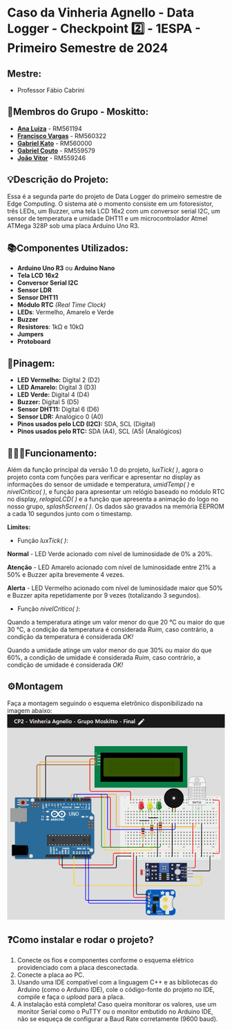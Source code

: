 # Caso da Vinheria Agnello - Data Logger - Checkpoint 2️⃣ - 1ESPA - Primeiro Semestre de 2024

## Mestre: 
- Professor Fábio Cabrini
## 👤Membros do Grupo - **Moskitto**:
- [**Ana Luiza**](https://github.com/anarand) - RM561194
- [**Francisco Vargas**](https://github.com/Franciscov25) - RM560322
- [**Gabriel Kato**](https://github.com/kato8088) - RM560000
- [**Gabriel Couto**](https://github.com/rouri404) - RM559579
- [**João Vitor**](https://github.com/joaomatosq) - RM559246

## 💡Descrição do Projeto:
Essa é a segunda parte do projeto de Data Logger do primeiro semestre de Edge Computing. O sistema até o momento consiste em um fotoresistor, três LEDs, um Buzzer, uma tela LCD 16x2 com um conversor serial I2C, um sensor de temperatura e umidade DHT11 e um microcontrolador Atmel ATMega 328P sob uma placa Arduino Uno R3.

## 📚Componentes Utilizados:
- **Arduino Uno R3** ou **Arduino Nano**
- **Tela LCD 16x2**
- **Conversor Serial I2C**
- **Sensor LDR**
- **Sensor DHT11**
- **Módulo RTC** _(Real Time Clock)_
- **LEDs**: Vermelho, Amarelo e Verde
- **Buzzer**
- **Resistores**: 1kΩ e 10kΩ
- **Jumpers**
- **Protoboard**

## 📍Pinagem:
- **LED Vermelho:** Digital 2 (D2)
- **LED Amarelo:** Digital 3 (D3)
- **LED Verde:** Digital 4 (D4)
- **Buzzer:** Digital 5 (D5)
- **Sensor DHT11:** Digital 6 (D6)
- **Sensor LDR:** Analógico 0 (A0)
- **Pinos usados pelo LCD (I2C):** SDA, SCL (Digital)
- **Pinos usados pelo RTC:** SDA (A4), SCL (A5) (Analógicos)

## 👨🏽‍💻Funcionamento:
Além da função principal da versão 1.0 do projeto, _luxTick( )_, agora o projeto conta com funções para verificar e apresentar no display as informações do sensor de umidade e temperatura, _umidTemp( )_ e _nivelCritico( )_, e função para apresentar um relógio baseado no módulo RTC no display, _relogioLCD( )_ e a função que apresenta a animação do logo no nosso grupo, _splashScreen( )_. Os dados são gravados na memória EEPROM a cada 10 segundos junto com o timestamp.

**Limites:**
- Função _luxTick( )_:

**Normal** - LED Verde acionado com nível de luminosidade de 0% a 20%.

**Atenção** - LED Amarelo acionado com nível de luminosidade entre 21% a 50% e Buzzer apita brevemente 4 vezes.

**Alerta** - LED Vermelho acionado com nível de luminosidade maior que 50% e Buzzer apita repetidamente por 9 vezes (totalizando 3 segundos).

- Função _nivelCritico( )_:

Quando a temperatura atinge um valor menor do que 20 °C ou maior do que 30 °C, a condição da temperatura é considerada _Ruim_, caso contrário, a condição da temperatura é considerada _OK!_

Quando a umidade atinge um valor menor do que 30% ou maior do que 60%, a condição de umidade é considerada _Ruim_, caso contrário, a condição de umidade é considerada _OK!_

## ⚙️Montagem
Faça a montagem seguindo o esquema eletrônico disponibilizado na imagem abaixo:
![Alt text](./ProjetoVinheriaAgnello_release_v2.png "Montagem Eletrônica")

## ❓Como instalar e rodar o projeto?
1. Conecte os fios e componentes conforme o esquema elétrico providenciado com a placa desconectada.
2. Conecte a placa ao PC.
3. Usando uma IDE compatível com a linguagem C++ e as bibliotecas do Arduino (como o Arduino IDE), cole o código-fonte do projeto no IDE, compile e faça o *upload* para a placa.
4. A instalação está completa! Caso queira monitorar os valores, use um monitor Serial como o PuTTY ou o monitor embutido no Arduino IDE, não se esqueça de configurar a Baud Rate corretamente (9600 baud).

